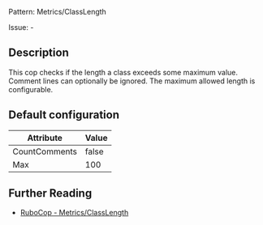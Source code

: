 Pattern: Metrics/ClassLength

Issue: -

## Description

This cop checks if the length a class exceeds some maximum value.
Comment lines can optionally be ignored.
The maximum allowed length is configurable.

## Default configuration

Attribute | Value
--- | ---
CountComments | false
Max | 100

## Further Reading

* [RuboCop - Metrics/ClassLength](https://rubocop.readthedocs.io/en/latest/cops_metrics/#metricsclasslength)
